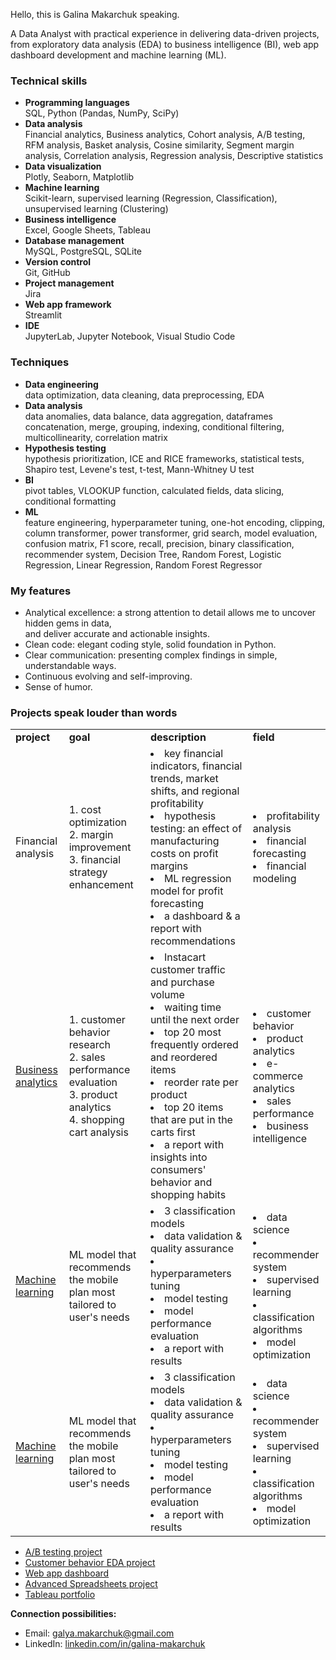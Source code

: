 Hello, this is Galina Makarchuk speaking.

A Data Analyst with practical experience in delivering data-driven projects, from exploratory data analysis (EDA) to business intelligence (BI), web app dashboard development and machine learning (ML).

<h3>Technical skills</h3>

* __Programming languages__ \
  SQL, Python (Pandas, NumPy, SciPy)
* __Data analysis__ \
  Financial analytics, Business analytics, Cohort analysis, A/B testing, RFM analysis, Basket analysis, Cosine similarity, Segment margin analysis, Correlation analysis, Regression analysis, Descriptive statistics
* __Data visualization__ \
  Plotly, Seaborn, Matplotlib
* __Machine learning__ \
  Scikit-learn, supervised learning (Regression, Classification), unsupervised learning (Clustering)
* __Business intelligence__ \
  Excel, Google Sheets, Tableau
* __Database management__ \
  MySQL, PostgreSQL, SQLite
* __Version control__ \
  Git, GitHub
* __Project management__ \
  Jira
* __Web app framework__ \
  Streamlit
* __IDE__ \
  JupyterLab, Jupyter Notebook, Visual Studio Code

<h3>Techniques</h3>

* __Data engineering__ \
  data optimization, data cleaning, data preprocessing, EDA
* __Data analysis__ \
  data anomalies, data balance, data aggregation, dataframes concatenation, merge, grouping, indexing, conditional filtering, multicollinearity, correlation matrix
* __Hypothesis testing__ \
  hypothesis prioritization, ICE and RICE frameworks, statistical tests, Shapiro test, Levene's test, t-test, Mann-Whitney U test
* __BI__ \
  pivot tables, VLOOKUP function, calculated fields, data slicing, conditional formatting
* __ML__ \
  feature engineering, hyperparameter tuning, one-hot encoding, clipping, column transformer, power transformer, grid search, model evaluation, confusion matrix, F1 score, recall, precision, binary classification, recommender system, Decision Tree, Random Forest, Logistic Regression, Linear Regression, Random Forest Regressor

<h3>My features</h3>

* Analytical excellence: a strong attention to detail allows me to uncover hidden gems in data, \
  and deliver accurate and actionable insights.
* Clean code: elegant coding style, solid foundation in Python.
* Clear communication: presenting complex findings in simple, understandable ways.
* Continuous evolving and self-improving.
* Sense of humor.

<h3>Projects speak louder than words</h3>

<table>
  <tr>
    <td><b>project</b></td>
    <td><b>goal</b></td>
    <td><b>description</b></td>
    <td><b>field</b></td>
  </tr>
  <tr>
    <td><a href="https://github.com/Galina-Makarchuk/financial_analysis_project" style="text-decoration: none; color: inherit;">Financial analysis</a></td>
    <td>1. cost optimization <br> 2. margin improvement <br> 3. financial strategy enhancement</td>
    <td><li>key financial indicators, financial trends, market shifts, and regional profitability</li><li>hypothesis testing: an effect of manufacturing costs on profit margins</li><li>ML regression model for profit forecasting</li><li>a dashboard & a report with recommendations</li></td>
    <td><li>profitability analysis</li><li>financial forecasting</li><li>financial modeling</li></td>
  </tr>
  <tr>
     <td><a href="https://github.com/Galina-Makarchuk/business_analytics_project">Business analytics</a></td>
    <td>1. customer behavior research <br> 2. sales performance evaluation <br> 3. product analytics <br> 4. shopping cart analysis</td>
    <td><li>Instacart customer traffic and purchase volume</li><li>waiting time until the next order</li><li>top 20 most frequently ordered and reordered items</li><li>reorder rate per product</li><li>top 20 items that are put in the carts first</li><li>a report with insights into consumers' behavior and shopping habits</li></td>
    <td><li>customer behavior</li><li>product analytics</li><li>e-commerce analytics</li><li>sales performance</li><li>business intelligence</li></td>
  </tr>
   <tr>
     <td><a href="https://github.com/Galina-Makarchuk/machine_learning_project">Machine learning</a></td>
    <td>ML model that recommends the mobile plan most tailored to user's needs</td>
    <td><li>3 classification models</li><li>data validation & quality assurance</li><li>hyperparameters tuning</li><li>model testing</li><li>model performance evaluation</li><li>a report with results</li></td>
    <td><li>data science</li><li>recommender system</li><li>supervised learning</li><li>classification algorithms</li><li>model optimization</li></td>
  </tr>
  <tr>
     <td><a href="https://github.com/Galina-Makarchuk/machine_learning_project">Machine learning</a></td>
    <td>ML model that recommends the mobile plan most tailored to user's needs</td>
    <td><li>3 classification models</li><li>data validation & quality assurance</li><li>hyperparameters tuning</li><li>model testing</li><li>model performance evaluation</li><li>a report with results</li></td>
    <td><li>data science</li><li>recommender system</li><li>supervised learning</li><li>classification algorithms</li><li>model optimization</li></td>
  </tr>
</table>



* [A/B testing project](https://github.com/Galina-Makarchuk/ab_testing_project)
* [Customer behavior EDA project](https://github.com/Galina-Makarchuk/customer_behavior_project)
* [Web app dashboard](https://choose-your-dream-car.onrender.com)
* [Advanced Spreadsheets project](https://docs.google.com/spreadsheets/d/1T15obKWkox-vhC8lfSlBP1GkH1EEt_OPbmArmYg0WoU/edit?usp=sharing)
* [Tableau portfolio](https://public.tableau.com/app/profile/galina.makarchuk/vizzes)

__Connection possibilities:__
* Email: galya.makarchuk@gmail.com
* LinkedIn: [linkedin.com/in/galina-makarchuk](https://www.linkedin.com/in/galina-makarchuk/)
